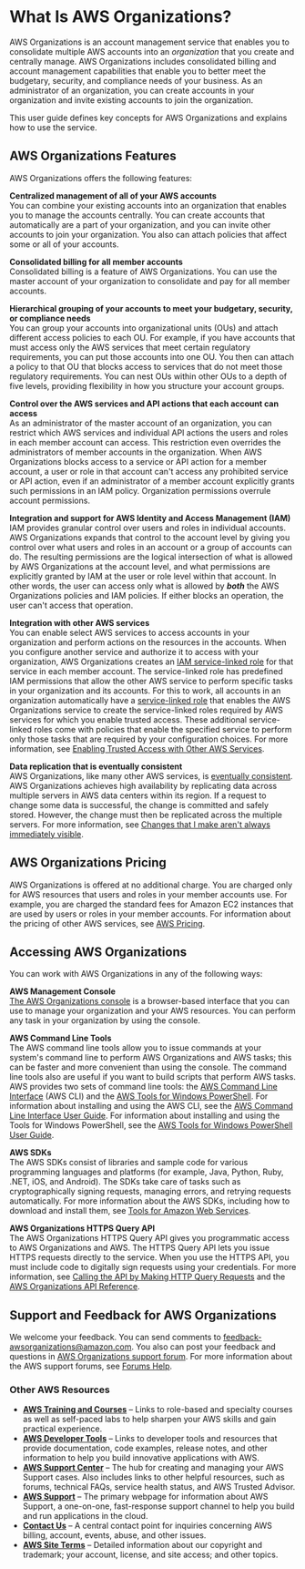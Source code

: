 # What Is AWS Organizations?<a name="orgs_introduction"></a>

AWS Organizations is an account management service that enables you to consolidate multiple AWS accounts into an *organization* that you create and centrally manage\. AWS Organizations includes consolidated billing and account management capabilities that enable you to better meet the budgetary, security, and compliance needs of your business\. As an administrator of an organization, you can create accounts in your organization and invite existing accounts to join the organization\. 

This user guide defines key concepts for AWS Organizations and explains how to use the service\. 

## AWS Organizations Features<a name="features"></a>

AWS Organizations offers the following features:

**Centralized management of all of your AWS accounts**  
You can combine your existing accounts into an organization that enables you to manage the accounts centrally\. You can create accounts that automatically are a part of your organization, and you can invite other accounts to join your organization\. You also can attach policies that affect some or all of your accounts\. 

**Consolidated billing for all member accounts**  
Consolidated billing is a feature of AWS Organizations\. You can use the master account of your organization to consolidate and pay for all member accounts\. 

**Hierarchical grouping of your accounts to meet your budgetary, security, or compliance needs**  
You can group your accounts into organizational units \(OUs\) and attach different access policies to each OU\. For example, if you have accounts that must access only the AWS services that meet certain regulatory requirements, you can put those accounts into one OU\. You then can attach a policy to that OU that blocks access to services that do not meet those regulatory requirements\. You can nest OUs within other OUs to a depth of five levels, providing flexibility in how you structure your account groups\.

**Control over the AWS services and API actions that each account can access**  
As an administrator of the master account of an organization, you can restrict which AWS services and individual API actions the users and roles in each member account can access\. This restriction even overrides the administrators of member accounts in the organization\. When AWS Organizations blocks access to a service or API action for a member account, a user or role in that account can't access any prohibited service or API action, even if an administrator of a member account explicitly grants such permissions in an IAM policy\. Organization permissions overrule account permissions\.

**Integration and support for AWS Identity and Access Management \(IAM\)**  
IAM provides granular control over users and roles in individual accounts\. AWS Organizations expands that control to the account level by giving you control over what users and roles in an account or a group of accounts can do\. The resulting permissions are the logical intersection of what is allowed by AWS Organizations at the account level, and what permissions are explicitly granted by IAM at the user or role level within that account\. In other words, the user can access only what is allowed by ***both*** the AWS Organizations policies and IAM policies\. If either blocks an operation, the user can't access that operation\.

**Integration with other AWS services**  
You can enable select AWS services to access accounts in your organization and perform actions on the resources in the accounts\. When you configure another service and authorize it to access with your organization, AWS Organizations creates an [IAM service\-linked role](http://aws.amazon.com/blogs/security/introducing-an-easier-way-to-delegate-permissions-to-aws-services-service-linked-roles/) for that service in each member account\. The service\-linked role has predefined IAM permissions that allow the other AWS service to perform specific tasks in your organization and its accounts\. For this to work, all accounts in an organization automatically have a [service\-linked role](http://docs.aws.amazon.com/IAM/latest/UserGuide/id_roles_terms-and-concepts.html?icmpid=docs_iam_console#iam-term-service-linked-role) that enables the AWS Organizations service to create the service\-linked roles required by AWS services for which you enable trusted access\. These additional service\-linked roles come with policies that enable the specified service to perform only those tasks that are required by your configuration choices\. For more information, see [Enabling Trusted Access with Other AWS Services](orgs_integrate_services.md)\.

**Data replication that is eventually consistent**  
AWS Organizations, like many other AWS services, is [eventually consistent](https://wikipedia.org/wiki/Eventual_consistency)\. AWS Organizations achieves high availability by replicating data across multiple servers in AWS data centers within its region\. If a request to change some data is successful, the change is committed and safely stored\. However, the change must then be replicated across the multiple servers\. For more information, see [Changes that I make aren't always immediately visible](orgs_troubleshoot_general.md#troubleshoot_general_eventual-consistency)\.

## AWS Organizations Pricing<a name="pricing"></a>

AWS Organizations is offered at no additional charge\. You are charged only for AWS resources that users and roles in your member accounts use\. For example, you are charged the standard fees for Amazon EC2 instances that are used by users or roles in your member accounts\. For information about the pricing of other AWS services, see [AWS Pricing](https://aws.amazon.com/pricing/services/)\.

## Accessing AWS Organizations<a name="how-to-access"></a>

You can work with AWS Organizations in any of the following ways:

**AWS Management Console**  
[The AWS Organizations console](https://console.aws.amazon.com/organizations/) is a browser\-based interface that you can use to manage your organization and your AWS resources\. You can perform any task in your organization by using the console\.

**AWS Command Line Tools**  
The AWS command line tools allow you to issue commands at your system's command line to perform AWS Organizations and AWS tasks; this can be faster and more convenient than using the console\. The command line tools also are useful if you want to build scripts that perform AWS tasks\.  
AWS provides two sets of command line tools: the [AWS Command Line Interface](https://aws.amazon.com/cli/) \(AWS CLI\) and the [AWS Tools for Windows PowerShell](https://aws.amazon.com/powershell/)\. For information about installing and using the AWS CLI, see the [AWS Command Line Interface User Guide](http://docs.aws.amazon.com/cli/latest/userguide/)\. For information about installing and using the Tools for Windows PowerShell, see the [AWS Tools for Windows PowerShell User Guide](http://docs.aws.amazon.com/powershell/latest/userguide/)\.

**AWS SDKs**  
The AWS SDKs consist of libraries and sample code for various programming languages and platforms \(for example, Java, Python, Ruby, \.NET, iOS, and Android\)\. The SDKs take care of tasks such as cryptographically signing requests, managing errors, and retrying requests automatically\. For more information about the AWS SDKs, including how to download and install them, see [Tools for Amazon Web Services](https://aws.amazon.com/tools/#sdk)\.

**AWS Organizations HTTPS Query API**  
The AWS Organizations HTTPS Query API gives you programmatic access to AWS Organizations and AWS\. The HTTPS Query API lets you issue HTTPS requests directly to the service\. When you use the HTTPS API, you must include code to digitally sign requests using your credentials\. For more information, see [Calling the API by Making HTTP Query Requests](http://docs.aws.amazon.com/organizations/latest/userguide/orgs_query-requests.html) and the [AWS Organizations API Reference](http://docs.aws.amazon.com/organizations/latest/APIReference/)\.

## Support and Feedback for AWS Organizations<a name="support-and-feedback"></a>

We welcome your feedback\. You can send comments to [feedback\-awsorganizations@amazon\.com](mailto:feedback-awsorganizations@amazon.com)\. You also can post your feedback and questions in [AWS Organizations support forum](https://forums.aws.amazon.com/forum.jspa?forumID=219)\. For more information about the AWS support forums, see [Forums Help](https://forums.aws.amazon.com/help.jspa)\.

### Other AWS Resources<a name="other-resources"></a>
+ **[AWS Training and Courses](https://aws.amazon.com/training/course-descriptions/)** – Links to role\-based and specialty courses as well as self\-paced labs to help sharpen your AWS skills and gain practical experience\.
+ **[AWS Developer Tools](https://aws.amazon.com/developertools/)** – Links to developer tools and resources that provide documentation, code examples, release notes, and other information to help you build innovative applications with AWS\.
+ **[AWS Support Center](https://console.aws.amazon.com/support/home#/)** – The hub for creating and managing your AWS Support cases\. Also includes links to other helpful resources, such as forums, technical FAQs, service health status, and AWS Trusted Advisor\.
+ **[AWS Support](https://aws.amazon.com/premiumsupport/)** – The primary webpage for information about AWS Support, a one\-on\-one, fast\-response support channel to help you build and run applications in the cloud\.
+ **[Contact Us](https://aws.amazon.com/contact-us/)** – A central contact point for inquiries concerning AWS billing, account, events, abuse, and other issues\.
+ **[AWS Site Terms](https://aws.amazon.com/terms/)** – Detailed information about our copyright and trademark; your account, license, and site access; and other topics\.